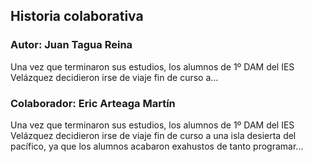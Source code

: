 ## Historia colaborativa

### Autor: Juan Tagua Reina
Una vez que terminaron sus estudios, los alumnos de 1º DAM del IES Velázquez decidieron irse de viaje fin de curso a...

### Colaborador: Eric Arteaga Martín
Una vez que terminaron sus estudios, los alumnos de 1º DAM del IES Velázquez decidieron irse de viaje fin de curso a una isla desierta del pacífico, ya que los alumnos acabaron exahustos de tanto programar...